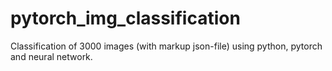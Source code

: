 # pytorch_img_classification
Classification of 3000 images (with markup json-file) using python, pytorch and neural network.
